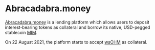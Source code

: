 # Abracadabra.money

[Abracadabra.money](https://abracadabra.money/) is a lending platform which allows
users to deposit interest-bearing tokens as collateral and borrow its native,
USD-pegged stablecoin [MIM](https://www.coingecko.com/en/coins/magic-internet-money).

On 22 August 2021, the platform starts to accept [wsOHM](../../contracts/tokens.md#wsohm) as collateral.
